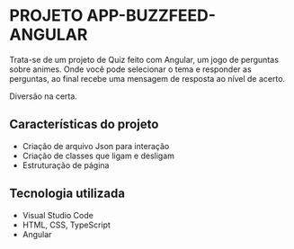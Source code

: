 # PROJETO APP-BUZZFEED-ANGULAR
Trata-se de um projeto de Quiz feito com Angular, um jogo de perguntas sobre animes. Onde você pode selecionar o tema e responder as perguntas, ao final recebe uma mensagem de resposta ao nível de acerto.

Diversão na certa.
## Características do projeto
- Criação de arquivo Json para interação
- Criação de classes que ligam e desligam
- Estruturação de página
## Tecnologia utilizada
- Visual Studio Code
- HTML, CSS, TypeScript
- Angular
